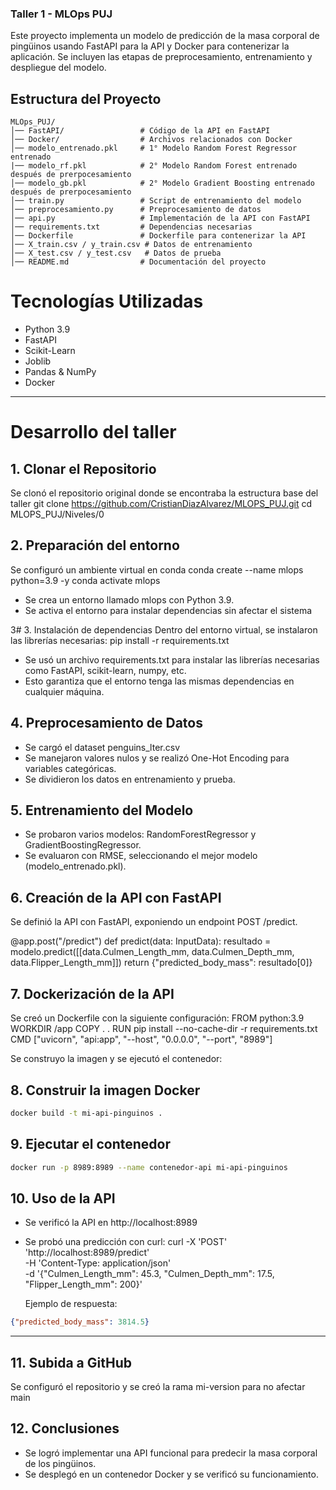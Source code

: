 ### Taller 1 - MLOps PUJ

Este proyecto implementa un modelo de predicción de la masa corporal de pingüinos usando FastAPI para la API y Docker para contenerizar la aplicación. Se incluyen las etapas de preprocesamiento, entrenamiento y despliegue del modelo.

## Estructura del Proyecto

```
MLOps_PUJ/
│── FastAPI/                 # Código de la API en FastAPI
│── Docker/                  # Archivos relacionados con Docker
│── modelo_entrenado.pkl     # 1° Modelo Random Forest Regressor entrenado 
|── modelo_rf.pkl            # 2° Modelo Random Forest entrenado después de prerpocesamiento
│── modelo_gb.pkl            # 2° Modelo Gradient Boosting entrenado después de prerpocesamiento
│── train.py                 # Script de entrenamiento del modelo
│── preprocesamiento.py      # Preprocesamiento de datos
│── api.py                   # Implementación de la API con FastAPI
│── requirements.txt         # Dependencias necesarias
│── Dockerfile               # Dockerfile para contenerizar la API
│── X_train.csv / y_train.csv # Datos de entrenamiento
│── X_test.csv / y_test.csv   # Datos de prueba
│── README.md                # Documentación del proyecto
```
# Tecnologías Utilizadas

- Python 3.9
- FastAPI
- Scikit-Learn
- Joblib
- Pandas & NumPy
- Docker

---
# Desarrollo del taller

## 1. Clonar el Repositorio
Se clonó el repositorio original donde se encontraba la estructura base del taller
git clone https://github.com/CristianDiazAlvarez/MLOPS_PUJ.git
cd MLOPS_PUJ/Niveles/0

## 2. Preparación del entorno
Se configuró un ambiente virtual en conda
conda create --name mlops python=3.9 -y
conda activate mlops
- Se crea un entorno llamado mlops con Python 3.9.
- Se activa el entorno para instalar dependencias sin afectar el sistema

3# 3. Instalación de dependencias
Dentro del entorno virtual, se instalaron las librerías necesarias:
pip install -r requirements.txt
- Se usó un archivo requirements.txt para instalar las librerías necesarias como FastAPI, scikit-learn, numpy, etc.
- Esto garantiza que el entorno tenga las mismas dependencias en cualquier máquina.

## 4. Preprocesamiento de Datos

- Se cargó el dataset penguins_lter.csv
- Se manejaron valores nulos y se realizó One-Hot Encoding para variables categóricas.
- Se dividieron los datos en entrenamiento y prueba.

## 5. Entrenamiento del Modelo

- Se probaron varios modelos: RandomForestRegressor y GradientBoostingRegressor.
- Se evaluaron con RMSE, seleccionando el mejor modelo (modelo_entrenado.pkl).

## 6. Creación de la API con FastAPI

Se definió la API con FastAPI, exponiendo un endpoint POST /predict.

@app.post("/predict")
def predict(data: InputData):
    resultado = modelo.predict([[data.Culmen_Length_mm, data.Culmen_Depth_mm, data.Flipper_Length_mm]])
    return {"predicted_body_mass": resultado[0]}

## 7. Dockerización de la API
Se creó un Dockerfile con la siguiente configuración:
FROM python:3.9
WORKDIR /app
COPY . .
RUN pip install --no-cache-dir -r requirements.txt
CMD ["uvicorn", "api:app", "--host", "0.0.0.0", "--port", "8989"]

Se construyo la imagen y se ejecutó el contenedor:

## 8. Construir la imagen Docker
```sh
docker build -t mi-api-pinguinos .
```
## 9. Ejecutar el contenedor
```sh
docker run -p 8989:8989 --name contenedor-api mi-api-pinguinos
```
## 10. Uso de la API
- Se verificó la API en http://localhost:8989
- Se probó una predicción con curl:
curl -X 'POST' 'http://localhost:8989/predict' \
     -H 'Content-Type: application/json' \
     -d '{"Culmen_Length_mm": 45.3, "Culmen_Depth_mm": 17.5, "Flipper_Length_mm": 200}'

  Ejemplo de respuesta:
```json
{"predicted_body_mass": 3814.5}
```
---
## 11. Subida a GitHub

Se configuró el repositorio y se creó la rama mi-version para no afectar main

## 12. Conclusiones

- Se logró implementar una API funcional para predecir la masa corporal de los pingüinos.
- Se desplegó en un contenedor Docker y se verificó su funcionamiento.
